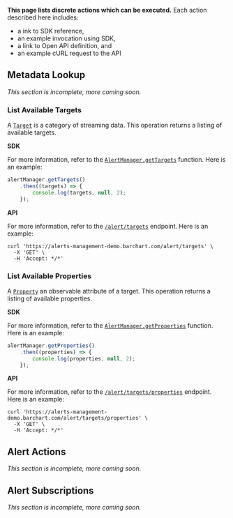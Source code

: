 **This page lists discrete actions which can be executed.** Each action described here includes:

* a ink to SDK reference,
* an example invocation using SDK,
* a link to Open API definition, and
* an example cURL request to the API

## Metadata Lookup

_This section is incomplete, more coming soon._

### List Available Targets

A [```Target```](/content/concepts/alert_data_structure?id=target) is a category of streaming data. This operation returns a listing of available targets.

**SDK**

For more information, refer to the [```AlertManager.getTargets```](/content/sdk/lib?id=alertmanagergettargets) function. Here is an example:

```js
alertManager.getTargets()
	.then((targets) => {
		console.log(targets, null, 2);
	});
```

**API**

For more information, refer to the [```/alert/targets```](content/api/paths?id=get-alerttargets) endpoint. Here is an example:

```shell
curl 'https://alerts-management-demo.barchart.com/alert/targets' \
  -X 'GET' \
  -H 'Accept: */*'
```
### List Available Properties

A [```Property```](/content/concepts/alert_data_structure?id=property) an observable attribute of a target. This operation returns a listing of available properties.

**SDK**

For more information, refer to the [```AlertManager.getProperties```](/content/sdk/lib?id=alertmanagergetproperties) function. Here is an example:

```js
alertManager.getProperties()
	.then((properties) => {
		console.log(properties, null, 2);
	});
```

**API**

For more information, refer to the [```/alert/targets/properties```](/content/api/paths?id=get-alerttargetsproperties) endpoint. Here is an example:

```shell
curl 'https://alerts-management-demo.barchart.com/alert/targets/properties' \
  -X 'GET' \
  -H 'Accept: */*'
```

## Alert Actions

_This section is incomplete, more coming soon._

## Alert Subscriptions

_This section is incomplete, more coming soon._
